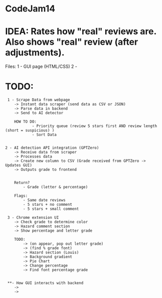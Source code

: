 # CodeJam14

# IDEA: Rates how "real" reviews are. Also shows "real" review (after adjustments). 


Files: 
    1 - GUI page (HTML/CSS)
    2 - 


# TODO: 
     1 - Scrape Data from webpage 
        -> Instant data scraper (send data as CSV or JSON)
        -> Parse data in backend 
        -> Send to AI detector

        HOW TO DO: 
                - Priority queue (review 5 stars first AND review length (short = suspicious) )
                - Sort Data


    2 - AI detection API integration (GPTZero) 
        -> Receive data from scraper   
        -> Processes data 
        -> Create new column to CSV (Grade received from GPTZero -> Updates GUI)
        -> Outputs grade to frontend

    
        Return? 
            - Grade (letter & percentage)

        Flags: 
            - Same date reviews
            - 5 stars + no comment 
            - 5 stars + small comment

     3 - Chrome extension UI
        -> Check grade to determine color 
        -> Hazard comment section 
        -> Show percentage and letter grade

        TODO:
            -> (on appear, pop out letter grade)
            -> (find % grade font)
            -> Hazard section (Louis)
            -> Background gradient 
            -> Pie Chart
            -> Change percentage
            -> Find font percentage grade
        

     **- How GUI interacts with backend
        ->
        ->
        
    
